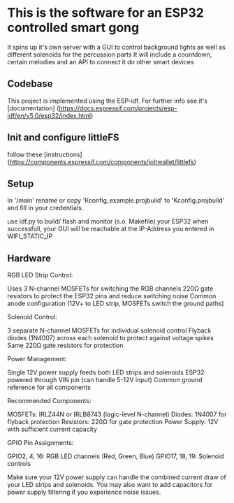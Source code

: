 # This is the software for an ESP32 controlled smart gong
It spins up it's own server with a GUI to control background lights as well as different solenoids 
for the percussion parts
It will include a countdown, certain melodies and an API to connect it do other smart devices

## Codebase
This project is implemented using the ESP-idf.
For further info see it's [documentation] (https://docs.espressif.com/projects/esp-idf/en/v5.0/esp32/index.html)

## Init and configure littleFS

follow these [instructions] (https://components.espressif.com/components/joltwallet/littlefs)

## Setup

In '/main' rename or copy 'Kconfig_example.projbuild' to 'Kconfig.projbuild' and fill in your credentials.

use idf.py to build/ flash and monitor (s.o. Makefile) your ESP32
when successfull, your GUI will be reachable at the IP-Address you entered in WIFI_STATIC_IP

## Hardware
RGB LED Strip Control:

Uses 3 N-channel MOSFETs for switching the RGB channels
220Ω gate resistors to protect the ESP32 pins and reduce switching noise
Common anode configuration (12V+ to LED strip, MOSFETs switch the ground paths)

Solenoid Control:

3 separate N-channel MOSFETs for individual solenoid control
Flyback diodes (1N4007) across each solenoid to protect against voltage spikes
Same 220Ω gate resistors for protection

Power Management:

Single 12V power supply feeds both LED strips and solenoids
ESP32 powered through VIN pin (can handle 5-12V input)
Common ground reference for all components

Recommended Components:

MOSFETs: IRLZ44N or IRLB8743 (logic-level N-channel)
Diodes: 1N4007 for flyback protection
Resistors: 220Ω for gate protection
Power Supply: 12V with sufficient current capacity

GPIO Pin Assignments:

GPIO2, 4, 16: RGB LED channels (Red, Green, Blue)
GPIO17, 18, 19: Solenoid controls

Make sure your 12V power supply can handle the combined current draw of your LED strips and solenoids. You may also want to add capacitors for power supply filtering if you experience noise issues.
